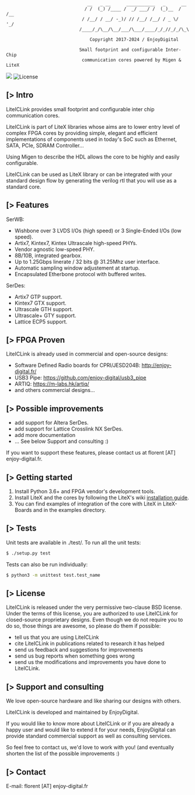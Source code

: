```
                               __   _ __      ___________   _      __
                              / /  (_) /____ /  _/ ___/ /  (_)__  / /__
                             / /__/ / __/ -_)/ // /__/ /__/ / _ \/  '_/
                            /____/_/\__/\__/___/\___/____/_/_//_/_/\_\

                                Copyright 2017-2024 / EnjoyDigital

                            Small footprint and configurable Inter-Chip
                             communication cores powered by Migen & LiteX
```

[![](https://github.com/enjoy-digital/liteiclink/workflows/ci/badge.svg)](https://github.com/enjoy-digital/liteiclink/actions) ![License](https://img.shields.io/badge/License-BSD%202--Clause-orange.svg)


[> Intro
--------
LiteICLink provides small footprint and configurable inter chip communication
cores.

LiteICLink is part of LiteX libraries whose aims are to lower entry level of
complex FPGA cores by providing simple, elegant and efficient implementations
of components used in today's SoC such as Ethernet, SATA, PCIe, SDRAM Controller...

Using Migen to describe the HDL allows the core to be highly and easily configurable.

LiteICLink can be used as LiteX library or can be integrated with your standard
design flow by generating the verilog rtl that you will use as a standard core.

[> Features
-----------
SerWB:
  - Wishbone over 3 LVDS I/Os (high speed) or 3 Single-Ended I/Os (low speed).
  - Artix7, Kintex7, Kintex Ultrascale high-speed PHYs.
  - Vendor agnostic low-speed PHY.
  - 8B/10B, integrated gearbox.
  - Up to 1.25Gbps linerate / 32 bits @ 31.25Mhz user interface.
  - Automatic sampling window adjustement at startup.
  - Encapsulated Etherbone protocol with buffered writes.

SerDes:
  - Artix7 GTP support.
  - Kintex7 GTX support.
  - Ultrascale GTH support.
  - Ultrascale+ GTY support.
  - Lattice ECP5 support.

[> FPGA Proven
---------------
LiteICLink is already used in commercial and open-source designs:
- Software Defined Radio boards for CPRI/JESD204B: http://enjoy-digital.fr/
- USB3 Pipe: https://github.com/enjoy-digital/usb3_pipe
- ARTIQ: https://m-labs.hk/artiq/
- and others commercial designs...

[> Possible improvements
------------------------
- add support for Altera SerDes.
- add support for Lattice Crosslink NX SerDes.
- add more documentation
- ... See below Support and consulting :)

If you want to support these features, please contact us at florent [AT]
enjoy-digital.fr.

[> Getting started
------------------
1. Install Python 3.6+ and FPGA vendor's development tools.
2. Install LiteX and the cores by following the LiteX's wiki [installation guide](https://github.com/enjoy-digital/litex/wiki/Installation).
3. You can find examples of integration of the core with LiteX in LiteX-Boards and in the examples directory.

[> Tests
--------
Unit tests are available in ./test/.
To run all the unit tests:
```sh
$ ./setup.py test
```

Tests can also be run individually:
```sh
$ python3 -m unittest test.test_name
```

[> License
----------
LiteICLink is released under the very permissive two-clause BSD license. Under the
terms of this license, you are authorized to use LiteICLink for closed-source
proprietary designs.
Even though we do not require you to do so, those things are awesome, so please
do them if possible:
 - tell us that you are using LiteICLink
 - cite LiteICLink in publications related to research it has helped
 - send us feedback and suggestions for improvements
 - send us bug reports when something goes wrong
 - send us the modifications and improvements you have done to LiteICLink.

[> Support and consulting
-------------------------
We love open-source hardware and like sharing our designs with others.

LiteICLink is developed and maintained by EnjoyDigital.

If you would like to know more about LiteICLink or if you are already a happy user
and would like to extend it for your needs, EnjoyDigital can provide standard
commercial support as well as consulting services.

So feel free to contact us, we'd love to work with you! (and eventually shorten
the list of the possible improvements :)

[> Contact
----------
E-mail: florent [AT] enjoy-digital.fr
